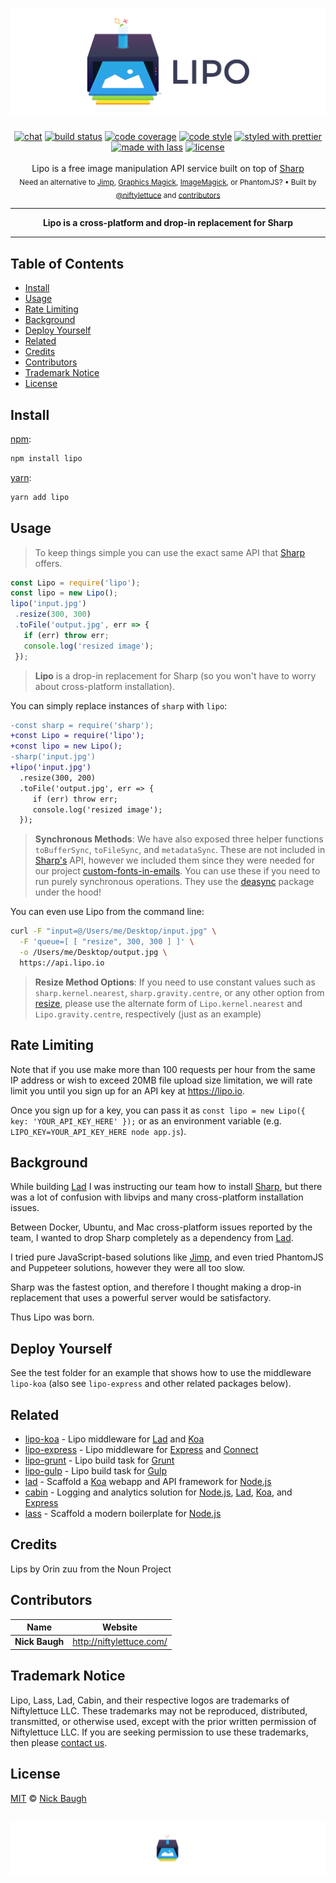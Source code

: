 <h1 align="center">
  <a href="https://lipo.io"><img src="media/logo.png" alt="lipo" /></a>
</h1>
<div align="center">
  <a href="https://slack.crocodilejs.com"><img src="https://slack.crocodilejs.com/badge.svg" alt="chat" /></a>
  <a href="https://travis-ci.org/lipojs/lipo"><img src="https://img.shields.io/travis/lipojs/lipo.svg" alt="build status" /></a>
  <a href="https://codecov.io/github/lipojs/lipo"><img src="https://img.shields.io/codecov/c/github/lipojs/lipo/master.svg" alt="code coverage" /></a>
  <a href="https://github.com/sindresorhus/xo"><img src="https://img.shields.io/badge/code_style-XO-5ed9c7.svg" alt="code style" /></a>
  <a href="https://github.com/prettier/prettier"><img src="https://img.shields.io/badge/styled_with-prettier-ff69b4.svg" alt="styled with prettier" /></a>
  <a href="https://lass.js.org"><img src="https://img.shields.io/badge/made_with-lass-95CC28.svg" alt="made with lass" /></a>
  <a href="LICENSE"><img src="https://img.shields.io/github/license/lipojs/lipo.svg" alt="license" /></a>
</div>
<br />
<div align="center">
  Lipo is a free image manipulation API service built on top of <a href="https://github.com/lovell/sharp">Sharp</a>
</div>
<div align="center">
  <sub>
    Need an alternative to <a href="https://github.com/oliver-moran/jimp">Jimp</a>, <a href="https://aheckmann.github.io/gm/">Graphics Magick</a>, <a href="https://github.com/yourdeveloper/node-imagemagick">ImageMagick</a>, or PhantomJS?
    &bull; Built by <a href="https://github.com/niftylettuce">@niftylettuce</a>
    and <a href="#contributors">contributors</a>
  </sub>
</div>
<hr />
<div align="center"><strong>Lipo is a cross-platform and drop-in replacement for Sharp</strong></div>
<hr />


## Table of Contents

* [Install](#install)
* [Usage](#usage)
* [Rate Limiting](#rate-limiting)
* [Background](#background)
* [Deploy Yourself](#deploy-yourself)
* [Related](#related)
* [Credits](#credits)
* [Contributors](#contributors)
* [Trademark Notice](#trademark-notice)
* [License](#license)


## Install

[npm][]:

```sh
npm install lipo
```

[yarn][]:

```sh
yarn add lipo
```


## Usage

> To keep things simple you can use the exact same API that [Sharp][] offers.

```js
const Lipo = require('lipo');
const lipo = new Lipo();
lipo('input.jpg')
 .resize(300, 300)
 .toFile('output.jpg', err => {
   if (err) throw err;
   console.log('resized image');
 });
```

> **Lipo** is a drop-in replacement for Sharp (so you won't have to worry about cross-platform installation).

You can simply replace instances of `sharp` with `lipo`:

```diff
-const sharp = require('sharp');
+const Lipo = require('lipo');
+const lipo = new Lipo();
-sharp('input.jpg')
+lipo('input.jpg')
  .resize(300, 200)
  .toFile('output.jpg', err => {
     if (err) throw err;
     console.log('resized image');
  });
```

> **Synchronous Methods**: We have also exposed three helper functions `toBufferSync`, `toFileSync`, and `metadataSync`. These are not included in [Sharp's][sharp] API, however we included them since they were needed for our project [custom-fonts-in-emails][]. You can use these if you need to run purely synchronous operations. They use the [deasync][] package under the hood!

You can even use Lipo from the command line:

```sh
curl -F "input=@/Users/me/Desktop/input.jpg" \
  -F 'queue=[ [ "resize", 300, 300 ] ]' \
  -o /Users/me/Desktop/output.jpg \
  https://api.lipo.io
```

> **Resize Method Options**: If you need to use constant values such as `sharp.kernel.nearest`, `sharp.gravity.centre`, or any other option from [resize](https://github.com/lovell/sharp/blob/master/docs/api-resize.md#resize), please use the alternate form of `Lipo.kernel.nearest` and `Lipo.gravity.centre`, respectively (just as an example)


## Rate Limiting

Note that if you use make more than 100 requests per hour from the same IP address or wish to exceed 20MB file upload size limitation, we will rate limit you until you sign up for an API key at <https://lipo.io>.

Once you sign up for a key, you can pass it as `const lipo = new Lipo({ key: 'YOUR_API_KEY_HERE' });` or as an environment variable (e.g. `LIPO_KEY=YOUR_API_KEY_HERE node app.js`).


## Background

While building [Lad][] I was instructing our team how to install [Sharp][], but there was a lot of confusion with libvips and many cross-platform installation issues.

Between Docker, Ubuntu, and Mac cross-platform issues reported by the team, I wanted to drop Sharp completely as a dependency from [Lad][].

I tried pure JavaScript-based solutions like [Jimp][], and even tried PhantomJS and Puppeteer solutions, however they were all too slow.

Sharp was the fastest option, and therefore I thought making a drop-in replacement that uses a powerful server would be satisfactory.

Thus Lipo was born.


## Deploy Yourself

See the test folder for an example that shows how to use the middleware `lipo-koa` (also see `lipo-express` and other related packages below).


## Related

* [lipo-koa][] - Lipo middleware for [Lad][] and [Koa][]
* [lipo-express][] - Lipo middleware for [Express][] and [Connect][]
* [lipo-grunt][] - Lipo build task for [Grunt][]
* [lipo-gulp][] - Lipo build task for [Gulp][]
* [lad][] - Scaffold a [Koa][] webapp and API framework for [Node.js][node]
* [cabin][] - Logging and analytics solution for [Node.js][node], [Lad][], [Koa][], and [Express][]
* [lass][] - Scaffold a modern boilerplate for [Node.js][node]


## Credits

Lips by Orin zuu from the Noun Project


## Contributors

| Name           | Website                    |
| -------------- | -------------------------- |
| **Nick Baugh** | <http://niftylettuce.com/> |


## Trademark Notice

Lipo, Lass, Lad, Cabin, and their respective logos are trademarks of Niftylettuce LLC.
These trademarks may not be reproduced, distributed, transmitted, or otherwise used, except with the prior written permission of Niftylettuce LLC.
If you are seeking permission to use these trademarks, then please [contact us](mailto:niftylettuce@gmail.com).


## License

[MIT](LICENSE) © [Nick Baugh](http://niftylettuce.com/)


## 

<a href="#"><img src="media/footer.png" alt="#" /></a>

[npm]: https://www.npmjs.com/

[yarn]: https://yarnpkg.com/

[jimp]: https://github.com/oliver-moran/jimp

[lad]: https://lad.js.org

[deasync]: https://github.com/abbr/deasync

[custom-fonts-in-emails]: https://github.com/ladjs/custom-fonts-in-emails

[koa]: http://koajs.com

[express]: https://expressjs.com/

[connect]: https://github.com/senchalabs/connect

[lipo-koa]: https://github.com/lipojs/lipo-koa

[lipo-express]: https://github.com/lipojs/lipo-express

[lipo-grunt]: https://github.com/lipojs/lipo-grunt

[lipo-gulp]: https://github.com/lipojs/lipo-gulp

[grunt]: https://gruntjs.com/

[gulp]: https://gulpjs.com/

[sharp]: http://sharp.dimens.io/

[cabin]: http://cabinjs.com

[node]: https://nodejs.org

[lass]: https://lass.js.org
